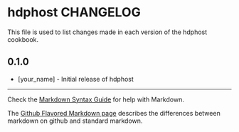 # hdphost CHANGELOG

This file is used to list changes made in each version of the hdphost cookbook.

## 0.1.0
- [your_name] - Initial release of hdphost

- - -
Check the [Markdown Syntax Guide](http://daringfireball.net/projects/markdown/syntax) for help with Markdown.

The [Github Flavored Markdown page](http://github.github.com/github-flavored-markdown/) describes the differences between markdown on github and standard markdown.
